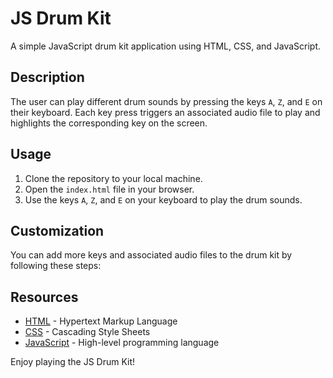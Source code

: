 # JS Drum Kit

A simple JavaScript drum kit application using HTML, CSS, and JavaScript.

## Description

The user can play different drum sounds by pressing the keys `A`, `Z`, and `E` on their keyboard. Each key press triggers an associated audio file to play and highlights the corresponding key on the screen.

## Usage

1. Clone the repository to your local machine.
2. Open the `index.html` file in your browser.
3. Use the keys `A`, `Z`, and `E` on your keyboard to play the drum sounds.

## Customization

You can add more keys and associated audio files to the drum kit by following these steps:

## Resources

- [HTML](https://developer.mozilla.org/en-US/docs/Web/HTML) - Hypertext Markup Language
- [CSS](https://developer.mozilla.org/en-US/docs/Web/CSS) - Cascading Style Sheets
- [JavaScript](https://developer.mozilla.org/en-US/docs/Web/JavaScript) - High-level programming language

Enjoy playing the JS Drum Kit!